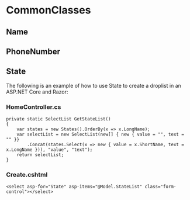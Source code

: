# CommonClasses
## Name
## PhoneNumber
## State
The following is an example of how to use State to create a droplist in an ASP.NET Core and Razor:

### HomeController.cs
```
private static SelectList GetStateList()
{
    var states = new States().OrderBy(x => x.LongName);
    var selectList = new SelectList(new[] { new { value = "", text = "" }}
        .Concat(states.Select(x => new { value = x.ShortName, text = x.LongName })), "value", "text");
    return selectList; 
}
```

### Create.cshtml
```
<select asp-for="State" asp-items="@Model.StateList" class="form-control"></select>
```